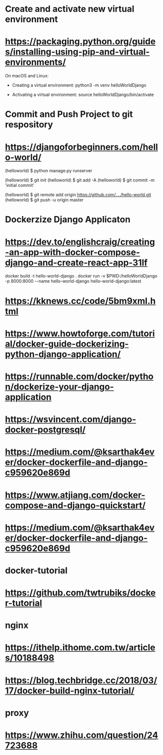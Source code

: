# Create and activate new virtual environment
# https://packaging.python.org/guides/installing-using-pip-and-virtual-environments/
On macOS and Linux:
- Creating a virtual environment:
python3 -m venv helloWorldDjango

- Activating a virtual environment:
source helloWorldDjango/bin/activate

# Commit and Push Project to git respository 
# https://djangoforbeginners.com/hello-world/
(helloworld) $ python manage.py runserver

(helloworld) $ git init
(helloworld) $ git add -A
(helloworld) $ git commit -m 'initial commit'

(helloworld) $ git remote add origin https://github.com/..../hello-world.git
(helloworld) $ git push -u origin master

# Dockerzize Django Applicaton
# https://dev.to/englishcraig/creating-an-app-with-docker-compose-django-and-create-react-app-31lf

docker build -t hello-world-django .
docker run  -v $PWD:/helloWorldDjango -p 8000:8000 --name hello-world-django hello-world-django:latest

# https://kknews.cc/code/5bm9xml.html
# https://www.howtoforge.com/tutorial/docker-guide-dockerizing-python-django-application/
# https://runnable.com/docker/python/dockerize-your-django-application
# https://wsvincent.com/django-docker-postgresql/
# https://medium.com/@ksarthak4ever/docker-dockerfile-and-django-c959620e869d
# https://www.atjiang.com/docker-compose-and-django-quickstart/
# https://medium.com/@ksarthak4ever/docker-dockerfile-and-django-c959620e869d


# docker-tutorial
# https://github.com/twtrubiks/docker-tutorial


# nginx
# https://ithelp.ithome.com.tw/articles/10188498
# https://blog.techbridge.cc/2018/03/17/docker-build-nginx-tutorial/
# proxy 
# https://www.zhihu.com/question/24723688